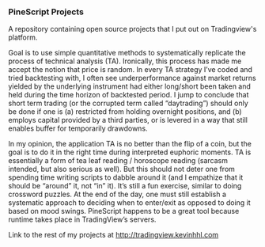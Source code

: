 ### PineScript Projects
A repository containing open source projects that I put out on Tradingview's platform. 

Goal is to use simple quantitative methods to systematically replicate the process of technical analysis (TA). Ironically, this process has made me accept the notion that price is random. In every TA strategy I’ve coded and tried backtesting with, I often see underperformance against market returns yielded by the underlying instrument had either long/short been taken and held during the time horizon of backtested period. I jump to conclude that short term trading (or the corrupted term called “daytrading”) should only be done if one is (a) restricted from holding overnight positions, and (b) employs capital provided by a third parties, or is levered in a way that still enables buffer for temporarily drawdowns. 

In my opinion, the application TA is no better than the flip of a coin, but the goal is to do it in the right time during interpreted euphoric moments. TA is essentially a form of tea leaf reading / horoscope reading (sarcasm intended, but also serious as well). But this should not deter one from spending time writing scripts to dabble around it (and I empathize that it should be “around” it, not “in” it). It’s still a fun exercise, similar to doing crossword puzzles. At the end of the day, one must still establish a systematic approach to deciding when to enter/exit as opposed to doing it based on mood swings. PineScript happens to be a great tool because runtime takes place in TradingView’s servers. 

Link to the rest of my projects at http://tradingview.kevinhhl.com
